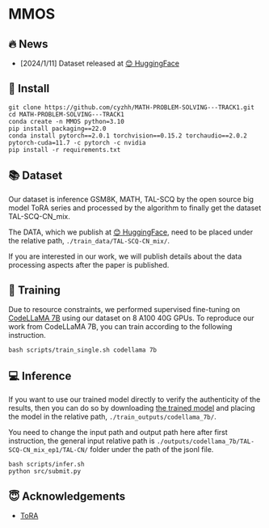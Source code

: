# MMOS

## 🔥 News

- [2024/1/11] Dataset released at [😊 HuggingFace](https://huggingface.co/datasets/cyzhh/TAL-SCQ-CN_mix)

## 💾 Install

    git clone https://github.com/cyzhh/MATH-PROBLEM-SOLVING---TRACK1.git
    cd MATH-PROBLEM-SOLVING---TRACK1
    conda create -n MMOS python=3.10
    pip install packaging==22.0
    conda install pytorch==2.0.1 torchvision==0.15.2 torchaudio==2.0.2 pytorch-cuda=11.7 -c pytorch -c nvidia
    pip install -r requirements.txt

## 📚 Dataset

Our dataset is inference GSM8K, MATH, TAL-SCQ by the open source big model ToRA series and processed by the algorithm to finally get the dataset TAL-SCQ-CN_mix.

The DATA, which we publish at [😊 HuggingFace](https://huggingface.co/datasets/cyzhh/TAL-SCQ-CN_mix), need to be placed under the relative path, `./train_data/TAL-SCQ-CN_mix/`.

If you are interested in our work, we will publish details about the data processing aspects after the paper is published.

## 🚀 Training
Due to resource constraints, we performed supervised fine-tuning on [CodeLLaMA 7B](https://huggingface.co/codellama/CodeLlama-7b-Python-hf) using our dataset on 8 A100 40G GPUs. To reproduce our work from CodeLLaMA 7B, you can train according to the following instruction.

    bash scripts/train_single.sh codellama 7b
    
## 💻 Inference
If you want to use our trained model directly to verify the authenticity of the results, then you can do so by downloading [the trained model](https://www.wolai.com/tC892NbsDTG1NEwnmkz53B) and placing the model in the relative path, `./train_outputs/codellama_7b/`.

You need to change the input path and output path here after first instruction, the general input relative path is `./outputs/codellama_7b/TAL-SCQ-CN_mix_ep1/TAL-CN/` folder under the path of the jsonl file.

    bash scripts/infer.sh
    python src/submit.py

## 😇 Acknowledgements

- [ToRA](https://github.com/microsoft/ToRA?tab=readme-ov-file)

